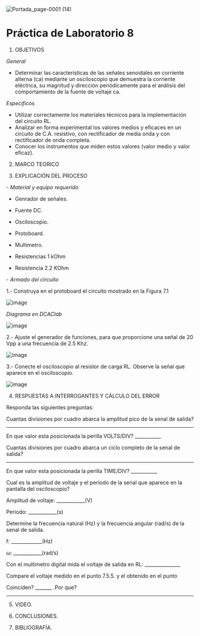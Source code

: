 ![Portada_page-0001 (14)](https://user-images.githubusercontent.com/84390820/132278988-f1956a96-6835-4ac9-8b6b-690d64cdf01e.jpg)

# Práctica de Laboratorio 8 

1. OBJETIVOS

_General_ 

* Determinar las características de las señales senoidales en corriente alterna (ca) mediante un osciloscopio que demuestra la corriente eléctrica, su magnitud y dirección periódicamente para el análisis del comportamiento de la fuente de voltaje ca. 

_Específicos_ 

* Utilizar correctamente los materiales técnicos para la implementación del circuito RL.
* Analizar en forma experimental los valores medios y eficaces en un circuito de C.A. resistivo, con rectificador de media onda y con rectificador de onda completa. 
* Conocer los instrumentos que miden estos valores (valor medio y valor eficaz).

2. MARCO TEORICO

3. EXPLICACIÓN DEL PROCESO

*- Material y equipo requerido*

- Genrador de señales.

- Fuente DC.

- Osciloscopio.

- Protoboard.

- Multimetro.

- Resistencias 1 kOhm

-	Resistencia 2.2 KOhm

*- Armado del circuito*

1.- Construya en el protoboard el circuito mostrado en la Figura 7.1

![image](https://user-images.githubusercontent.com/85137398/132284285-08a526f8-0592-407d-ba7e-c154c8c04769.png)

*Diagrama en DCAClab*

![image](https://user-images.githubusercontent.com/85137398/132284315-570b660d-6d0f-4f70-a679-64381aa1e0c7.png)

2.- Ajuste el generador de funciones, para que proporcione una señal de 20 Vpp a una frecuencia de 2.5 Khz. 

![image](https://user-images.githubusercontent.com/85137398/132284345-893d040d-6d2c-454e-8d18-d973e89c2aa0.png)

3.- Conecte el osciloscopio al resistor de carga RL. Observe la señal que aparece en el osciloscopio.

![image](https://user-images.githubusercontent.com/85137398/132284375-7f558391-d0aa-4fbb-bcab-5a5271cb073e.png)

4.	RESPUESTAS A INTERROGANTES Y CÁLCULO DEL ERROR

Responda las siguientes preguntas:

Cuantas divisiones por cuadro abarca la amplitud pico de la senal de salida?

___________

En que valor esta posicionada la perilla VOLTS/DIV? ___________

Cuantas divisiones por cuadro abarca un ciclo completo de la senal de salida?

__________

En que valor esta posicionada la perilla TIME/DIV? ___________

Cual es la amplitud de voltaje y el periodo de la senal que aparece en la pantalla del osciloscopio?

Amplitud de voltaje: ____________(V)

Periodo: ____________(s)

Determine la frecuencia natural (Hz) y la frecuencia angular (rad/s) de la senal de salida.

f: _____________(Hz)

ω: ____________(rad/s)

Con el multimetro digital mida el voltaje de salida en RL: _______________

Compare el voltaje medido en el punto 7.5.5. y el obtenido en el punto

Coinciden? _______ .Por que?

_______________________________________________

5. VIDEO.

6. CONCLUSIONES.

7. BIBLIOGRAFÍA.






















